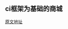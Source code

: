 ## ci框架为基础的商城

 <a href="http://codeigniter.org.cn/forums/forum.php?mod=viewthread&tid=20997&extra=page%3D1" target="_blank">原文地址</a>
